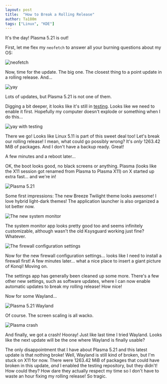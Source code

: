 ```yaml
---
layout: post
title:  "How to Break a Rolling Release"
author: Ta180m
tags: ["Linux", "KDE"]
---
```


It's the day! Plasma 5.21 is out!

First, let me flex my `neofetch` to answer all your burning questions about my OS:

![neofetch](/Blog/assets/neofetch.png)

Now, time for the update. The big one. The closest thing to a point update in a rolling release. And...

![yay](/Blog/assets/yay.png)

Lots of updates, but Plasma 5.21 is not one of them.

Digging a bit deeper, it looks like it's still in [testing](https://wiki.archlinux.org/index.php/Official_repositories#Testing_repositories). Looks like we need to enable it first. Hopefully my computer doesn't explode or something when I do this...

![yay with testing](/Blog/assets/yay-testing.png)

There we go! Looks like Linux 5.11 is part of this sweet deal too! Let's break our rolling release! I mean, what could go possibly wrong? It's *only* 1263.42 MiB of packages. And I don't have a backup ready. Great!

A few minutes and a reboot later...

OK, the boot looks good, no black screens or anything. Plasma (looks like the X11 session got renamed from Plasma to Plasma X11) on X started up extra fast... and we're in!

![Plasma 5.21](/Blog/assets/plasma-5.21,png)

Some first impressions: The new Breeze Twilight theme looks awesome! I love hybrid light-dark themes! The application launcher is also organized a lot better now.

![The new system monitor](/Blog/assets/system-monitor.png)

The system monitor app looks pretty good too and seems infinitely customizable, although wasn't the old Ksysguard working just fine? Whatever.

![The firewall configuration settings](/Blog/assets/firewall.png)

Now for the new firewall configuration settings... looks like I need to install a firewall first! A few minutes later... what a nice place to insert a giant picture of Konqi! Moving on.

The settings app has generally been cleaned up some more. There's a few other new settings, such as software updates, where I can now enable automatic updates to break my rolling release! How nice!

Now for some Wayland...

![Plasma 5.21 Wayland](/Blog/assets/plasma-5.21-wayland.png)

Of course. The screen scaling is all wacko.

![Plasma crash](/Blog/assets/plasma-crash.png)

And finally, we got a crash! Hooray! Just like last time I tried Wayland. Looks like the next update will be the one where Wayland is finally usable?

The only disappointment that I have about Plasma 5.21 and this latest update is that nothing broke! Well, Wayland is still kind of broken, but I'm stuck on X11 for now. There were 1263.42 MiB of packages that could have broken in this update, *and* I enabled the testing repository, but they didn't! How could they? How dare they actually respect my time so I don't have to waste an hour fixing my rolling release! So tragic.

